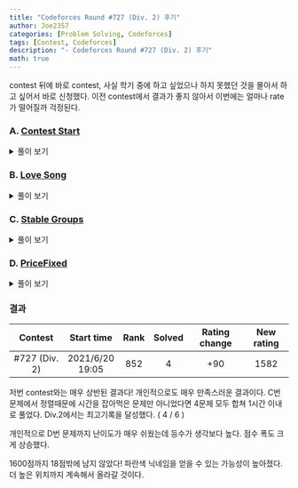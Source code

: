 ```yaml
---
title: "Codeforces Round #727 (Div. 2) 후기"
author: Joe2357
categories: [Problem Solving, Codeforces]
tags: [Contest, Codeforces]
description: "- Codeforces Round #727 (Div. 2) 후기"
math: true
---
```


contest 뒤에 바로 contest, 사실 학기 중에 하고 싶었으나 하지 못했던 것을 몰아서 하고 싶어서 바로 신청했다. 이전 contest에서 결과가 좋지 않아서 이번에는 얼마나 rate가 떨어질까 걱정된다.

### A. [Contest Start](https://codeforces.com/contest/1539/problem/A)

<details markdown="1"><summary>풀이 보기</summary>
#### 풀이

A 문제 치고 엄청 까다로운 문제였다. 실제로 통계로도 A 문제를 푼 사람보다 B문제를 푼 사람이 더 많다. 수학 문제치고 고려할 부분이 많은 문제이다.

기본적인 사항을 정리해보자.  
우선 가장 뒤에 contest를 끝내는 사람의 dissatisfaction은 $0$이다. 그 이전에 contest를 끝낸 사람의 dissatisfaction은 $1$이다. 이런 식으로 계속 1씩 증가하다가 증가가 끝나는 지점은 특정 사람의 dissatisfaction이 $t / x$가 되는 시점이 될 것이다.  
문제는 contest에 참여한 사람들의 수로 수열을 만들 때 최대로 증가할 수 있는 수가 정해져 있다는 것이다. 사람의 수 $n$이 충분히 크다면 $0$부터 시작해서 $t / x$까지 증가하는 dissatisfaction을 만들고 나머지 사람들의 dissatisfaction을 $t / x$로 계산해서 더할 수 있지만, $n$이 작다면 첫 번째 사람이 contest를 끝내기 전에 사람이 부족해져 dissatisfaction이 $t / x$에 미치지 못하는 경우가 발생한다.

위 사항을 생각하여 고려 사항을 간단히 정리하면 아래와 같다.

- $n$이 충분히 크다면 $0$부터 시작하여 $t / x$로 끝나는 공차가 1인 <u>등차수열</u>을 만들고 나머지 사람들의 dissatisfaction을 $t / x$로 계산 가능하다.
- $n$이 작다면 $0$부터 시작하여 $n - 1$로 끝나는 공차가 1인 등차수열까지만 만들 수 있다.

위 사항을 생각하며 경우에 따른 값만 정리하면 답을 얻을 수 있다.

#### 코드

```c
#include <stdio.h>

int main() {
    int k;
    scanf("%d", &k);
    while (k--) {
        long long n, x, t;
        scanf("%lld %lld %lld", &n, &x, &t);
        long long d = t / x;

        if (n >= d + 1) {
            printf("%lld\n", ((d) * (d + 1) / 2) + (d * (n - d - 1)));
        }
        else {
            printf("%lld\n", (n - 1) * (n) / 2);
        }
    }
    return 0;
}
```

</details>

### B. [Love Song](https://codeforces.com/contest/1539/problem/B)

<details markdown="1"><summary>풀이 보기</summary>
#### 풀이

문자열에서 알파벳 순서에 따라 몇번 적을지 정해진다고 되있다. 'a'라면 1번, 'b'라면 2번 적힌 새로운 문자열을 만들어야하는데, 출력은 숫자만 하면 되므로 글자 수만 세서 저장해두자.

문제에서는 문자열 간격에 대한 **쿼리**가 여러번 주어지는데, 경험상 <u>처음 주어진 조건에서 바뀌지 않고 여러 쿼리를 수행하는 문제</u>는 dp 등을 이용하여 답을 모두 구한 후 출력하는 방법이 정해라고 생각한다. 그래서 dp 누적합 방법을 이용하여 0부터 k까지의 생성될 글자 수를 저장해두는 방법으로 문제를 풀었다.

#### 코드

```c
#include <stdio.h>

#define MAX_IDX (int)(1e5 + 1)

int dp[MAX_IDX];

int main() {
    int n, q;
    scanf("%d %d", &n, &q);
    char str[MAX_IDX];
    scanf("%s", str);

    for (int i = 1; i <= n; ++i) {
        dp[i] = dp[i - 1] + str[i - 1] - 'a' + 1;
    }

    while (q--) {
        int a, b;
        scanf("%d %d", &a, &b);
        printf("%d\n", dp[b] - dp[a - 1]);
    }
    return 0;
}
```

#### 여담

```c
long long dp[MAX_IDX] = {0};
```

위의 코드를 main 함수에 넣는 것이 `compilation error` 결과를 리턴했다. 배열은 전역으로 만들어야할 것 같다.

</details>

### C. [Stable Groups](https://codeforces.com/contest/1539/problem/C)

<details markdown="1"><summary>풀이 보기</summary>
#### 풀이

원리는 생각보다 간단한데, 여러모로 애먹은 문제이다.

결론부터 말하자면 그리디 문제이다. 우선 모든 사람들을 오름차순으로 정렬한다. 그리고 <u>사람을 추가하지 않고 서로 묶을 수 있는 그룹인지 검사</u>한다. 만약 사람이 추가로 필요하다면 새로 그룹을 만들고 "필요한 사람 수를 따로 다른 배열에 추가로 저장"한다. 이렇게 하면 사람을 추가하지 않고 만들 수 있는 최소의 그룹의 개수를 구할 수 있다.

이제 사람을 추가하여 그룹을 합치는 작업을 한다. 위에서 저장한 배열을 재정렬하여 작은 순으로 나열하고, 그 순서에 맞춰 $k$에서 사람을 빼가며 그룹을 합친다. 만약 사람이 부족하여 더 이상 그룹을 합칠 수 없다면, 현재 남은 그룹이 정답이 된다.

#### 코드

```c
#include <stdio.h>

typedef unsigned long long ll;
#define MAX_IDX (int)2e5

ll arr[MAX_IDX];
ll result;
ll A[MAX_IDX];
int len;
int n;
ll k, x;

int cmp(ll* a, ll *b) {
    if (*a > *b) {
        return 1;
    }
    else if (*a == *b) {
        return 0;
    }
    else {
        return -1;
    }
}

int main() {
    scanf("%d %llu %llu", &n, &k, &x);

    for (int i = 0; i < n; ++i) {
        scanf("%llu", arr + i);
    }

    qsort(arr, n, sizeof(ll), cmp);

    result = 1;
    for (int i = 1; i < n; ++i) {
        if (arr[i - 1] + x < arr[i]) {
            ll a = (arr[i] - arr[i - 1] - 1) / x;
            A[len++] = a;
            ++result;
        }
    }

    if (len > 0) {
        qsort(A, len, sizeof(ll), cmp);
    }

    for (int i = 0; i < len; ++i) {
        if (k >= A[i]) {
            --result;
            k -= A[i];
        }
        else {
            break;
        }
    }

    printf("%llu", result);
    return 0;
}
```

#### 여담

저번 contest에서도 그랬지만, long long 타입의 qsort 정렬이 이상하다.

```c
int cmp(long long* a, long long* b) {
    return *a > *b
}
```

위의 cmp 함수가 작동하지 않는 것 같다. 심지어 값의 범위가 문제인지 long long도 부족해서 unsigned long long을 대신 사용했다. int에서의 정렬은 제대로 되어서 사용하는 정렬 방법인데, long long에서는 먹히지 않아 시간을 많이 잡아먹는다. cmp 함수를 더 정교하게 만드는 식으로 방향을 잡아야겠다.

</details>

### D. [PriceFixed](https://codeforces.com/contest/1539/problem/D)

<details markdown="1"><summary>풀이 보기</summary>
#### 풀이
D번 문제치고는 원리가 간단해서 이해하기가 쉬운 문제였다. 아니 그냥 내가 그리디에 강한건가?

모든 물건의 가격은 기본 $2$원이고 이미 $b_i$개의 물건을 샀다면 $1$원으로 물건을 살 수 있다. 이 때 할인된 가격으로 물건을 사는 것도 $b_i$에 영향을 줄 수 있다.

결국 할인을 최대한 이용하기 위해서는 **$b_i$가 가장 큰 물건부터 정가로 사는 방법**을 이용하면 된다. 이후 할인을 받을 수 있는 물건들을 $1$원을 주고 사서 물건을 계속해서 구입하고, 그것을 이용하여 다른 물건을 할인받는 연쇄적인 방법을 통하면 최대한 싸게 모든 물건을 구입할 수 있다.

위의 이론을 알고리즘화하여 풀어쓰면 아래 절차와 같다.

1. 먼저 모든 물건을 $b_i$의 오름차순으로 정렬한다. 정렬하였다면 가장 앞의 물건을 할인받아 살 물건 순, 뒤의 물건들은 정가로 구매할 물건으로 생각하자.
2. 현재 가장 앞의 물건을 할인받아 살 수 있다면 할인받아 사고 다음 물건을 보자.
3. 만약 할인받을 수 없다면 뒤의 물건을 사며 앞의 물건을 할인받을 수 있는 상태를 만들자.
4. 2번과 3번 방법을 반복하며 모든 물건을 사들인다.

#### 코드

```c
#include <stdio.h>

typedef long long ll;
typedef struct Node {
    ll a, b;
} ND;

#define MAX_IDX (int)1e5

ND arr[MAX_IDX];
int n;
ll p;
ll result;

int cmp(ND* a, ND* b) {
    if (a->b > b->b) {
        return 1;
    }
    else if (a->b == b->b) {
        if (a->a > b->a) {
            return 1;
        }
        else {
            return -1;
        }
    }
    else {
        return -1;
    }
}

int main() {
    scanf("%d", &n);
    for (int i = 0; i < n; ++i) {
        ll a, b;
        scanf("%lld %lld", &a, &b);
        arr[i] = (ND) { a, b };
    }

    qsort(arr, n, sizeof(ND), cmp);
    int start = 0, end = n - 1;
    while (start <= end) {
        if (p >= arr[start].b) {
            result += arr[start].a;
            p += arr[start].a;
            ++start;
        }
        else if (start == end) {
            ll T = arr[start].b - p;
            if (T <= arr[start].a) {
                result += (2 * T);
                arr[start].a -= T;
                p += T;
            }
            else {
                result += (arr[start].a * 2);
                p += arr[start].a;
                ++start;
            }
        }
        else {
            if (arr[start].b - p >= arr[end].a) {
                result += (2 * arr[end].a);
                p += arr[end].a;
                --end;
            }
            else {
                ll T = arr[start].b - p;
                arr[end].a -= T;
                result += (2 * T);
                p = arr[start].b;
            }
        }
    }

    printf("%lld", result);
    return 0;
}
```

</details>

### 결과

|    Contest    |      Start time      | Rank | Solved | Rating change | New rating |
| :-----------: | :------------------: | :--: | :----: | :-----------: | :--------: |
| #727 (Div. 2) | 2021/6/20<br />19:05 | 852  |   4    |      +90      |    1582    |

저번 contest와는 매우 상반된 결과다! 개인적으로도 매우 만족스러운 결과이다. C번 문제에서 정렬때문에 시간을 잡아먹은 문제만 아니었다면 4문제 모두 합쳐 1시간 이내로 풀었다. Div.2에서는 최고기록을 달성했다. ( 4 / 6 )

개인적으로 D번 문제까지 난이도가 매우 쉬웠는데 등수가 생각보다 높다. 점수 폭도 크게 상승했다.

1600점까지 18점밖에 남지 않았다! 파란색 닉네임을 얻을 수 있는 가능성이 높아졌다. 더 높은 위치까지 계속해서 올라갈 것이다.

